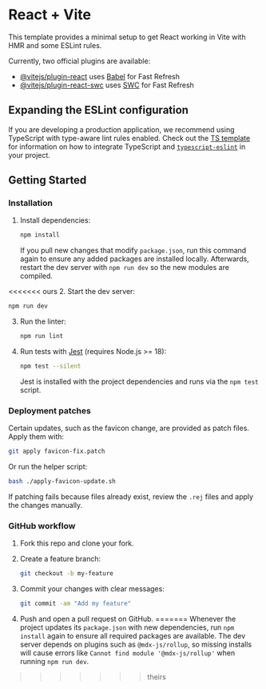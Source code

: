 # React + Vite

This template provides a minimal setup to get React working in Vite with HMR and some ESLint rules.

Currently, two official plugins are available:

- [@vitejs/plugin-react](https://github.com/vitejs/vite-plugin-react/blob/main/packages/plugin-react) uses [Babel](https://babeljs.io/) for Fast Refresh
- [@vitejs/plugin-react-swc](https://github.com/vitejs/vite-plugin-react/blob/main/packages/plugin-react-swc) uses [SWC](https://swc.rs/) for Fast Refresh

## Expanding the ESLint configuration

If you are developing a production application, we recommend using TypeScript with type-aware lint rules enabled. Check out the [TS template](https://github.com/vitejs/vite/tree/main/packages/create-vite/template-react-ts) for information on how to integrate TypeScript and [`typescript-eslint`](https://typescript-eslint.io) in your project.

## Getting Started

### Installation

1. Install dependencies:
   ```bash
   npm install
   ```
   If you pull new changes that modify `package.json`, run this command again
   to ensure any added packages are installed locally. Afterwards, restart the
   dev server with `npm run dev` so the new modules are compiled.

<<<<<<< ours
2. Start the dev server:
   ```bash
   npm run dev
   ```

3. Run the linter:
   ```bash
   npm run lint
   ```

4. Run tests with [Jest](https://jestjs.io/) (requires Node.js >= 18):
   ```bash
   npm test --silent
   ```
   Jest is installed with the project dependencies and runs via the `npm test` script.

### Deployment patches

Certain updates, such as the favicon change, are provided as patch files. Apply them with:

```bash
git apply favicon-fix.patch
```

Or run the helper script:

```bash
bash ./apply-favicon-update.sh
```

If patching fails because files already exist, review the `.rej` files and apply the changes manually.

### GitHub workflow

1. Fork this repo and clone your fork.
2. Create a feature branch:

   ```bash
   git checkout -b my-feature
   ```

3. Commit your changes with clear messages:

   ```bash
   git commit -am "Add my feature"
   ```

4. Push and open a pull request on GitHub.
=======
   Whenever the project updates its `package.json` with new dependencies, run
   `npm install` again to ensure all required packages are available. The dev
   server depends on plugins such as `@mdx-js/rollup`, so missing installs will
   cause errors like `Cannot find module '@mdx-js/rollup'` when running
   `npm run dev`.
>>>>>>> theirs

